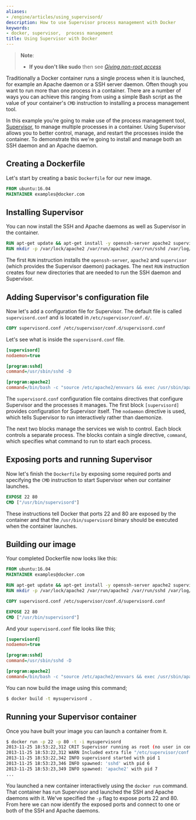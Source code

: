 ```yaml
---
aliases:
- /engine/articles/using_supervisord/
description: How to use Supervisor process management with Docker
keywords:
- docker, supervisor,  process management
title: Using Supervisor with Docker
---
```


> **Note**:
> - **If you don't like sudo** then see [*Giving non-root
>   access*](../installation/binaries.md#giving-non-root-access)

Traditionally a Docker container runs a single process when it is launched, for
example an Apache daemon or a SSH server daemon. Often though you want to run
more than one process in a container. There are a number of ways you can
achieve this ranging from using a simple Bash script as the value of your
container's `CMD` instruction to installing a process management tool.

In this example you're going to make use of the process management tool,
[Supervisor](http://supervisord.org/), to manage multiple processes in a
container. Using Supervisor allows you to better control, manage, and restart
the processes inside the container. To demonstrate this we're going to install
and manage both an SSH daemon and an Apache daemon.

## Creating a Dockerfile

Let's start by creating a basic `Dockerfile` for our new image.

```Dockerfile
FROM ubuntu:16.04
MAINTAINER examples@docker.com
```

## Installing Supervisor

You can now install the SSH and Apache daemons as well as Supervisor in the
container.

```Dockerfile
RUN apt-get update && apt-get install -y openssh-server apache2 supervisor
RUN mkdir -p /var/lock/apache2 /var/run/apache2 /var/run/sshd /var/log/supervisor
```

The first `RUN` instruction installs the `openssh-server`, `apache2` and
`supervisor` (which provides the Supervisor daemon) packages. The next `RUN`
instruction creates four new directories that are needed to run the SSH daemon
and Supervisor.

## Adding Supervisor's configuration file

Now let's add a configuration file for Supervisor. The default file is called
`supervisord.conf` and is located in `/etc/supervisor/conf.d/`.

```Dockerfile
COPY supervisord.conf /etc/supervisor/conf.d/supervisord.conf
```

Let's see what is inside the `supervisord.conf` file.

```ini
[supervisord]
nodaemon=true

[program:sshd]
command=/usr/sbin/sshd -D

[program:apache2]
command=/bin/bash -c "source /etc/apache2/envvars && exec /usr/sbin/apache2 -DFOREGROUND"
```

The `supervisord.conf` configuration file contains directives that configure
Supervisor and the processes it manages. The first block `[supervisord]`
provides configuration for Supervisor itself. The `nodaemon` directive is used,
which tells Supervisor to run interactively rather than daemonize.

The next two blocks manage the services we wish to control. Each block controls
a separate process. The blocks contain a single directive, `command`, which
specifies what command to run to start each process.

## Exposing ports and running Supervisor

Now let's finish the `Dockerfile` by exposing some required ports and
specifying the `CMD` instruction to start Supervisor when our container
launches.

```Dockerfile
EXPOSE 22 80
CMD ["/usr/bin/supervisord"]
```

These instructions tell Docker that ports 22 and 80 are exposed  by the
container and that the `/usr/bin/supervisord` binary should be executed when
the container launches.

## Building our image

Your completed Dockerfile now looks like this:

```Dockerfile
FROM ubuntu:16.04
MAINTAINER examples@docker.com

RUN apt-get update && apt-get install -y openssh-server apache2 supervisor
RUN mkdir -p /var/lock/apache2 /var/run/apache2 /var/run/sshd /var/log/supervisor

COPY supervisord.conf /etc/supervisor/conf.d/supervisord.conf

EXPOSE 22 80
CMD ["/usr/bin/supervisord"]
```

And your `supervisord.conf` file looks like this;

```ini
[supervisord]
nodaemon=true

[program:sshd]
command=/usr/sbin/sshd -D

[program:apache2]
command=/bin/bash -c "source /etc/apache2/envvars && exec /usr/sbin/apache2 -DFOREGROUND"
```


You can now build the image using this command;

```bash
$ docker build -t mysupervisord .
```

## Running your Supervisor container

Once you have built your image you can launch a container from it.

```bash
$ docker run -p 22 -p 80 -t -i mysupervisord
2013-11-25 18:53:22,312 CRIT Supervisor running as root (no user in config file)
2013-11-25 18:53:22,312 WARN Included extra file "/etc/supervisor/conf.d/supervisord.conf" during parsing
2013-11-25 18:53:22,342 INFO supervisord started with pid 1
2013-11-25 18:53:23,346 INFO spawned: 'sshd' with pid 6
2013-11-25 18:53:23,349 INFO spawned: 'apache2' with pid 7
...
```

You launched a new container interactively using the `docker run` command.
That container has run Supervisor and launched the SSH and Apache daemons with
it. We've specified the `-p` flag to expose ports 22 and 80. From here we can
now identify the exposed ports and connect to one or both of the SSH and Apache
daemons.
